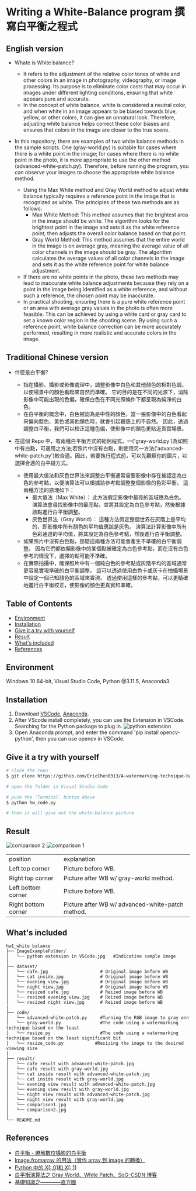 # Writing a White-Balance program 撰寫白平衡之程式

## English version

- Whate is White balance?

  - It refers to the adjustment of the relative color tones of white and other colors in an image in photography, videography, or image processing. Its purpose is to eliminate color casts that may occur in images under different lighting conditions, ensuring that white appears pure and accurate.
  - In the concept of white balance, white is considered a neutral color, and when white in an image appears to be biased towards blue, yellow, or other colors, it can give an unnatural look. Therefore, adjusting white balance helps correct these color biases and ensures that colors in the image are closer to the true scene.

- In this repository, there are examples of two white balance methods in the sample scripts. One (gray-world.py) is suitable for cases where there is a white point in the image; for cases where there is no white point in the photo, it is more appropriate to use the other method (advanced-white-patch.py). Therefore, before running the program, you can observe your images to choose the appropriate white balance method.
  - Using the Max White method and Gray World method to adjust white balance typically requires a reference point in the image that is recognized as white. The principles of these two methods are as follows:
    - Max White Method: This method assumes that the brightest area in the image should be white. The algorithm looks for the brightest point in the image and sets it as the white reference point, then adjusts the overall color balance based on that point.
    - Gray World Method: This method assumes that the entire world in the image is on average gray, meaning the average value of all color channels in the image should be gray. The algorithm calculates the average values of all color channels in the image and sets it as the white reference point for white balance adjustment.
  - If there are no white points in the photo, these two methods may lead to inaccurate white balance adjustments because they rely on a point in the image being identified as a white reference, and without such a reference, the chosen point may be inaccurate.
  - In practical shooting, ensuring there is a pure white reference point or an area with average gray values in the photo is often more feasible. This can be achieved by using a white card or gray card to set a known color region in the shooting scene. By using such a reference point, white balance correction can be more accurately performed, resulting in more realistic and accurate colors in the image.

## Traditional Chinese version

- 什麼是白平衡?

  - 指在攝影、攝影或影像處理中，調整影像中白色和其他顏色的相對色調，以使場景中的顏色看起來自然而準確。 它的目的是在不同的光源下，消除影像中可能出現的色偏，確保白色在不同光照條件下都呈現為純淨的白色。
  - 在白平衡的概念中，白色被認為是中性的顏色，當一張影像中的白色看起來偏向藍色、黃色或其他顏色時，就會引起觀感上的不自然。 因此，透過調整白平衡，我們可以校正這種色偏，使影像中的顏色更貼近真實場景。

- 在這個 Repo 中，有兩種白平衡方式的範例程式，一('gray-world.py')為如照中有白點，可適用之方法;若照片中沒有白點，則使用另一方法('advanced-white-patch.py')較合適。因此，若要執行程式前，可以先觀察你的圖片，以選擇合適的白平縫方式。
  - 使用最大值法和灰色世界法來調整白平衡通常需要影像中存在被認定為白色的參考點，以便演算法可以根據該參考點調整整個影像的色彩平衡。 這兩種方法的原理如下：
    - 最大值法（Max White）： 此方法假定影像中最亮的區域應為白色。 演算法會尋找影像中的最亮點，並將其設定為白色參考點，然後根據該點進行白平衡調整。
    - 灰色世界法（Gray World）： 這種方法假定整個世界在灰階上是平均的，即影像中所有顏色的平均值應該是灰色。 演算法計算影像中所有色彩通道的平均值，將其設定為白色參考點，然後進行白平衡調整。
  - 如果照片中沒有白色點，那麼這兩種方法可能會產生不準確的白平衡調整。 因為它們都依賴影像中的某個點被確定為白色參考點，而在沒有白色參考的情況下，選擇的點可能不準確。
  - 在實際拍攝中，確保照片中有一個純白色的參考點或灰階平均的區域通常更容易實現準確的白平衡調整。 這可以透過使用白色卡或灰卡在拍攝場景中設定一個已知顏色的區域來實現。 透過使用這樣的參考點，可以更精確地進行白平衡校正，使影像的顏色更真實和準確。

## Table of Contents

- [Environment](#environment)
- [Installation](#installation)
- [Give it a try with yourself](#give-it-a-try-with-yourself)
- [Result](#result)
- [What's included](#whats-included)
- [References](#references)

## Environment

Windows 10 64-bit, Visual Studio Code, Python @3.11.5, Anaconda3.

## Installation

1. Download [VSCode](https://code.visualstudio.com/Download), [Anaconda](https://www.anaconda.com/download).
2. After VScode install completely, you can use the Extension in VSCode. Searching for the Python package to plug in.
   ![python extension](https://github.com/EricChen0313/A-watermarking-technique-based-on-the-least-significant-bit/blob/main/HW1_A%20watermarking%20technique%20based%20on%20the%20least%20significant%20bit/ImageExampleFolder/python%20extension%20in%20VSCode.jpg)
3. Open Anaconda prompt, and enter the command 'pip install opencv-python', then you can use opencv in VSCode.

## Give it a try with yourself

```bash
# clone the repo
$ git clone https://github.com/EricChen0313/A-watermarking-technique-based-on-the-least-significant-bit.git

# open the folder in Visual Studio Code

# push the 'Terminal' button above
$ python hw_code.py

# then it will give out the white-balance picture
```

## Result

![comparison 2](https://github.com/EricChen0313/white-balance/blob/main/white%20balance/result/comparison2.jpg)
![comparison 1](https://github.com/EricChen0313/white-balance/blob/main/white%20balance/result/comparison1.jpg)

<table>
    <tr> 
        <td>position</td>
        <td>explanation</td>
    </tr>
    <tr> 
        <td>Left top corner</td>
        <td>Picture before WB.</td>
    </tr>
    <tr> 
        <td>Right top corner</td>
        <td>Picture after WB w/ gray-world method.</td>
    </tr>
     <tr> 
        <td>Left bottom corner</td>
        <td>Picture before WB.</td>
    </tr>
    <tr> 
        <td>Right bottom corner</td>
        <td>Picture after WB w/ advanced-white-patch method.</td>
    </tr>
</table>

## What's included

```
hw1_white balance
├── ImageExampleFolder/
│   └── python extension in VSCode.jpg   #Indicative sample image
|
├── dataset/
│   └── cafe.jpg                    # Original image before WB
│   └── cat inside.jpg              # Original image before WB
│   └── evening view.jpg            # Original image before WB
│   └── night view.jpg              # Original image before WB
│   └── resized cafe.jpg            # Reized image before WB
│   └── resized evening view.jpg    # Reized image before WB
│   └── resized night view.jpg      # Reized image before WB
|
├── code/
│   └── advanced-white-patch.py     #Turning the RGB image to gray onn
│   └── gray-world.py               #The code using a watermarking technique based on the least
│   └── resize.py                   #The code using a watermarking technique based on the least significant bit
│   └── resize_code.py            #Resizing the image to the desired viewing size
|
├── result/
│   └── cafe result with advanced-white-patch.jpg
│   └── cafe result with gray-world.jpg
│   └── cat inside result with advanced-white-patch.jpg
│   └── cat inside result with gray-world.jpg
│   └── evening view result with advanced-white-patch.jpg
│   └── evening view result with gray-world.jpg
│   └── night view result with advanced-white-patch.jpg
│   └── night view result with gray-world.jpg
│   └── comparison1.jpg
│   └── comparison2.jpg
│
└── README.md
```

## References

- [白平衡 - 瞭解數位攝影的白平衡](http://notepad.yehyeh.net/Content/Photograph/ExposureGuide/white-balance.php)
- [Image.fromarray 的用法（實作 array 到 image 的轉換）](https://blog.csdn.net/weixin_39450145/article/details/103874310)
- [Python 中的 X[:,0]和 X[:,1]](https://blog.csdn.net/a394268045/article/details/79104219)
- [白平衡演算法之 Gray World、White Patch、SoG-CSDN 博客](https://blog.csdn.net/weixin_43194305/article/details/101758864?ops_request_misc=&request_id=&biz_id=102&utm_term=WHITE%20PATCH&utm_medium=distribute.pc_search_result.none-task-blog-2~all~sobaiduweb~default-1-101758864.nonecase&spm=1018.2226.3001.4187)
- [基礎知識之————直方圖](https://blog.csdn.net/ty197846/article/details/120472710?ops_request_misc=%257B%2522request%255Fid%2522%253A%2522169647463216800225573884%2522%252C%2522scm%2522%253A%252220140713.130102334..%2522%257D&request_id=169647463216800225573884&biz_id=0&utm_medium=distribute.pc_search_result.none-task-blog-2~all~top_positive~default-1-120472710-null-null.142%5Ev94%5EchatsearchT3_1&utm_term=%E7%9B%B4%E6%96%B9%E5%9B%BE&spm=1018.2226.3001.4187)
